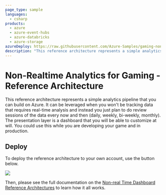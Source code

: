 ```yaml
---
page_type: sample
languages:
  - csharp
products:
  - azure
  - azure-event-hubs
  - azure-databricks
  - azure-storage
azureDeploy: https://raw.githubusercontent.com/Azure-Samples/gaming-nonrealtime-analytics/master/azuredeploy.json
description: "This reference architecture represents a simple analytics pipeline that you can build on Azure."
---
```


# Non-Realtime Analytics for Gaming - Reference Architecture

This reference architecture represents a simple analytics pipeline that you can build on Azure. It can be leveraged when you won't be tracking data that requires real-time analysis and instead you just plan to do review sessions of the data every now and then (daily, weekly, bi-weekly, monthly). The presentation layer is a dashboard that you will be able to customize at will. You could use this while you are developing your game and in production.

## Deploy

To deploy the reference architecture to your own account, use the button below.

<a href="https://aka.ms/arm-gaming-nonrealtime-analytics" target="_blank"><img src="https://azuredeploy.net/deploybutton.png"/></a>

Then, please see the full documentation on the [Non-real Time Dashboard Reference Architectures](https://docs.microsoft.com/gaming/azure/reference-architectures/analytics-non-real-time-dashboard) to learn how it all works.
